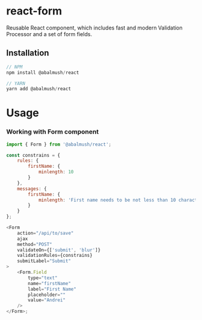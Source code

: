 # react-form
Reusable React component, which includes fast and modern Validation Processor and a set of form fields.

## Installation

```javascript
// NPM
npm install @abalmush/react

// YARN
yarn add @abalmush/react
```

# Usage

### Working with Form component

```javascript
import { Form } from '@abalmush/react';

const constrains = {
    rules: {
        firstName: {
            minlength: 10
        }
    },
    messages: {
        firstName: {
            minlength: 'First name needs to be not less than 10 characters'
        }
    }
};

<Form
    action="/api/to/save"
    ajax
    method="POST"
    validateOn={['submit', 'blur']}
    validationRules={constrains}
    submitLabel="Submit"
>
    <Form.Field
        type="text"
        name="firstName"
        label="First Name"
        placeholder=""
        value="Andrei"
    />
</Form>;
```
